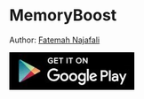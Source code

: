 # MemoryBoost

Author: [Fatemah Najafali](https://www.linkedin.com/in/fatemahnajafali)

[![](https://github.com/fsnajafali/MemoryBoost/blob/master/app/src/main/googleplayicon.jpg)](https://play.google.com/store/apps/details?id=com.fsnajafali.memoryboost)
